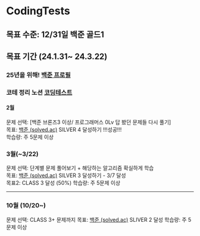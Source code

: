 # CodingTests

## 목표 수준: 12/31일 백준 골드1
## 목표 기간 (24.1.31~ 24.3.22)
### 25년을 위해!   [백준 프로필](https://solved.ac/profile/sim3412)

### 코테 정리 노션 [코딩테스트](https://sim34122.oopy.io/a6f38ded-700c-4bdd-ad22-8416d4b82d61)

#### 2월
문제 선택: [백준 브론즈3 이상/ 프로그래머스 0Lv 답 봤던 문제들 다시 풀기] <br>
목표: [백준 (solved.ac)](https://solved.ac/class?class=2) SILVER 4 달성하기 !!!성공!!!<br> 
학습량: 주 5문제 이상


### 3월(~3/22)
문제 선택: 단계별 문제 풀어보기 + 해당하는 알고리즘 확실하게 학습 <br> 
목표: [백준 (solved.ac)](https://solved.ac/profile/sim3412) SILVER 3 달성하기 - 3/7 달성 <br> 
목표2: CLASS 3 달성 (50%)
학습량: 주 5문제 이상

---------------------------------------------------

### 10월 (10/20~)
문제 선택: CLASS 3+ 문제까지
목표: [백준 (solved.ac)](https://solved.ac/profile/sim3412) SLIVER 2 달성
학습량: 주 5문제 이상
